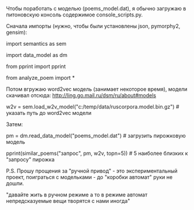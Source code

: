 Чтобы поработать с моделью (poems_model.dat), я обычно загружаю в питоновскую консоль содержимое console_scripts.py.

Сначала импорты (нужно, чтобы были установлены json, pymorphy2, gensim):

import semantics as sem

import data_model as dm

from pprint import pprint

from analyze_poem import *

Потом вгружаю word2vec модель (занимает некоторое время),
 модели скачивал отсюда: http://ling.go.mail.ru/dsm/ru/about#models

w2v = sem.load_w2v_model("c:/temp/data/ruscorpora.model.bin.gz") # указать путь до word2vec модели

Затем:

pm = dm.read_data_model("poems_model.dat") # загрузить пирожковую модель

pprint(similar_poems("запрос", pm, w2v, topn=5)) # 5 наиболее близких к "запросу" пирожка

P.S. Прошу прощения за "ручной привод" - это экспериментальный проект, поиграться с модельками - до "коробки автомат" руки не дошли.

"давайте жить в ручном режиме
а то в режиме автомат
непредсказуемые вещи
творятся с нами иногда"

